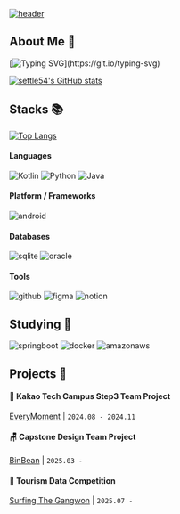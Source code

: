 [![header](https://capsule-render.vercel.app/api?type=waving&color=gradient&height=300&section=header&text=HELLO%20WORLD!&fontColor=ffffff)](https://github.com/kyechan99/capsule-render)

## About Me :book: 
[![Typing SVG](https://readme-typing-svg.demolab.com?font=Press+Start+2P&size=20&pause=1000&color=C5F7F1&center=true&vCenter=true&width=435&lines=I+am+settle54.)](https://git.io/typing-svg)

[![settle54's GitHub stats](https://github-readme-stats.vercel.app/api?username=settle54&count_private=true&custom_title=settle54's&nbsp;github&nbsp;&bg_color=30,7F7FD5,86A8E7,91eae4&title_color=fff&text_color=fff)](https://github.com/anuraghazra/github-readme-stats)

## Stacks 📚
[![Top Langs](https://github-readme-stats.vercel.app/api/top-langs/?username=settle54&layout=compact&custom_title=My&nbsp;Language&nbsp;&bg_color=30,91eae4,86A8E7&title_color=fff&text_color=fff)](https://github.com/anuraghazra/github-readme-stats)

#### Languages
![Kotlin](https://img.shields.io/badge/Kotlin-7F52FF?style=for-the-badge&logo=kotlin&logoColor=white)
![Python](https://img.shields.io/badge/Python-14354C?style=for-the-badge&logo=python&logoColor=white)
![Java](https://img.shields.io/badge/Java-ED8B00?style=for-the-badge&logo=openjdk&logoColor=white)

#### Platform / Frameworks
![android](https://img.shields.io/badge/Android-3DDC84?style=for-the-badge&logo=android&logoColor=white)

#### Databases
![sqlite](https://img.shields.io/badge/SQLite-07405E?style=for-the-badge&logo=sqlite&logoColor=white)
![oracle](https://img.shields.io/badge/Oracle-F80000?style=for-the-badge&logo=oracle&logoColor=black)

#### Tools
![github](https://img.shields.io/badge/GitHub-100000?style=for-the-badge&logo=github&logoColor=white)
![figma](https://img.shields.io/badge/Figma-F24E1E?style=for-the-badge&logo=figma&logoColor=white)
![notion](https://img.shields.io/badge/Notion-000000?style=for-the-badge&logo=notion&logoColor=white)

## Studying 📑
![springboot](https://img.shields.io/badge/SpringBoot-6DB33F?style=for-the-badge&logo=springboot&logoColor=white)
![docker](https://img.shields.io/badge/docker-2496ED?style=for-the-badge&logo=docker&logoColor=white)
![amazonaws](https://img.shields.io/badge/amazonaws-232F3E?style=for-the-badge&logo=amazonaws&logoColor=white)

## Projects 💾
#### 🍪 Kakao Tech Campus Step3 Team Project
[EveryMoment](https://github.com/settle54/EveryMoment) | `2024.08 - 2024.11`

#### 🪑 Capstone Design Team Project
[BinBean](https://github.com/settle54/BinBean_Android) | `2025.03 - `

#### 🌊 Tourism Data Competition
[Surfing The Gangwon](https://github.com/settle54/Surfing_the_Gangwon) | `2025.07 - `



